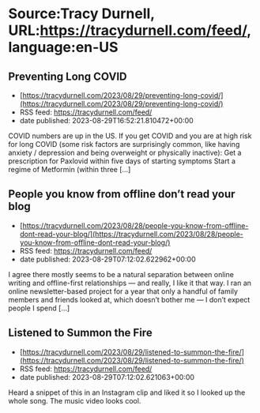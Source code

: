 # Source:Tracy Durnell, URL:https://tracydurnell.com/feed/, language:en-US

## Preventing Long COVID
 - [https://tracydurnell.com/2023/08/29/preventing-long-covid/](https://tracydurnell.com/2023/08/29/preventing-long-covid/)
 - RSS feed: https://tracydurnell.com/feed/
 - date published: 2023-08-29T16:52:21.810472+00:00

COVID numbers are up in the US. If you get COVID and you are at high risk for long COVID (some risk factors are surprisingly common, like having anxiety / depression and being overweight or physically inactive): Get a prescription for Paxlovid within five days of starting symptoms Start a regime of Metformin (within three [&#8230;]

## People you know from offline don’t read your blog
 - [https://tracydurnell.com/2023/08/28/people-you-know-from-offline-dont-read-your-blog/](https://tracydurnell.com/2023/08/28/people-you-know-from-offline-dont-read-your-blog/)
 - RSS feed: https://tracydurnell.com/feed/
 - date published: 2023-08-29T07:12:02.622962+00:00

I agree there mostly seems to be a natural separation between online writing and offline-first relationships &#8212; and really, I like it that way. I ran an online newsletter-based project for a year that only a handful of family members and friends looked at, which doesn&#8217;t bother me &#8212; I don&#8217;t expect people I spend [&#8230;]

## Listened to Summon the Fire
 - [https://tracydurnell.com/2023/08/29/listened-to-summon-the-fire/](https://tracydurnell.com/2023/08/29/listened-to-summon-the-fire/)
 - RSS feed: https://tracydurnell.com/feed/
 - date published: 2023-08-29T07:12:02.621063+00:00

Heard a snippet of this in an Instagram clip and liked it so I looked up the whole song. The music video looks cool.

